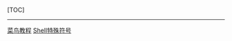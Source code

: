 [TOC]

---
[菜鸟教程](http://www.runoob.com/linux/linux-shell-basic-operators.html)
[Shell特殊符号](http://blog.csdn.net/u011341352/article/details/53215180)